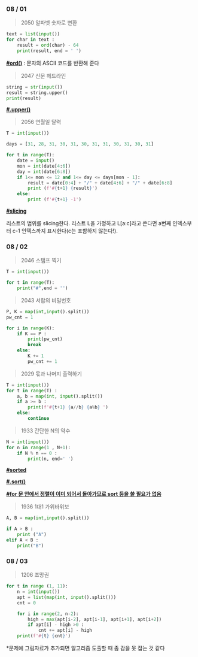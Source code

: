 ### 08 / 01

> 2050 알파벳 숫자로 변환

```python
text = list(input())
for char in text :
    result = ord(char) - 64
    print(result, end = ' ')
```

**<u>#ord()</u>** : 문자의 ASCII 코드를 반환해 준다



> 2047 신문 헤드라인

```python 
string = str(input())
result = string.upper()
print(result)
```

**<u>#.upper()</u>**



> 2056 연월일 달력

```python 
T = int(input())

days = [31, 28, 31, 30, 31, 30, 31, 31, 30, 31, 30, 31]

for t in range(T):
    date = input()
    mon = int(date[4:6])
    day = int(date[6:8])
    if 1<= mon <= 12 and 1<= day <= days[mon - 1]:
        result = date[0:4] + "/" + date[4:6] + "/" + date[6:8]
        print (f'#{t+1} {result}')
    else:
        print (f'#{t+1} -1')   
```

**<u>#slicing</u>**

리스트의 범위를 slicing한다. 리스트 L을 가정하고 L[a:c]라고 쓴다면 a번째 인덱스부터 c-1 인덱스까지 표시한다(c는 포함하지 않는다!).



### 08 / 02

> 2046 스탬프 찍기

```python
T = int(input())

for t in range(T):
    print("#",end = '')
```



> 2043 서랍의 비밀번호

```python
P, K = map(int,input().split())
pw_cnt = 1

for i in range(K): 
    if K == P :
        print(pw_cnt)
        break
    else:
        K += 1
        pw_cnt += 1
```



> 2029 몫과 나머지 출력하기

```python
T = int(input())
for t in range(T) :
    a, b = map(int, input().split())
    if a >= b :
        print(f'#{t+1} {a//b} {a%b} ')
    else:
        continue
```



> 1933 간단한 N의 약수

```python
N = int(input())
for n in range(1 , N+1):
    if N % n == 0 :
        print(n, end=' ')
```

**<u>#sorted</u>**

**<u>#.sort()</u>**

**<u>#for 문 안에서 정렬이 이미 되어서 돌아가므로 sort 등을 쓸 필요가 없음</u>**

> 1936 1대1 가위바위보

```python
A, B = map(int,input().split())

if A > B :
    print ("A")
elif A < B :
    print("B")
```



### 08 / 03

> 1206 조망권

````python 
for t in range (1, 11):
    n = int(input())
    apt = list(map(int, input().split()))
    cnt = 0

    for i in range(2, n-2):
        high = max(apt[i-2], apt[i-1], apt[i+1], apt[i+2])
        if apt[i] - high >0 :
            cnt += apt[i] - high
    print(f'#{t} {cnt}')

````

*문제에 그림자료가 추가되면 알고리즘 도출할 때 좀 감을 못 잡는 것 같다